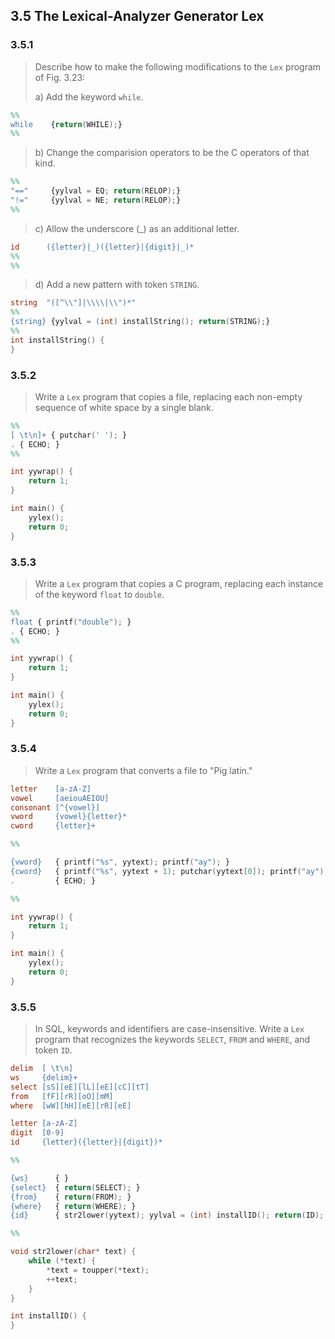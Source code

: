 ## 3.5 The Lexical-Analyzer Generator Lex

### 3.5.1

> Describe how to make the following modifications to the `Lex` program of Fig. 3.23:
> 
> a\) Add the keyword `while`.

```lex
%%
while    {return(WHILE);}
%%
```

> b\) Change the comparision operators to be the C operators of that kind.

```lex
%%
"=="     {yylval = EQ; return(RELOP);}
"!="     {yylval = NE; return(RELOP);}
%%
```

> c\) Allow the underscore \(\_\) as an additional letter.

```lex
id      ({letter}|_)({letter}|{digit}|_)*
%%
%%
```

> d\) Add a new pattern with token `STRING`.

```lex
string  "([^\\"]|\\\\|\\")*"
%%
{string} {yylval = (int) installString(); return(STRING);}
%%
int installString() {
}
```

### 3.5.2

> Write a `Lex` program that copies a file, replacing each non-empty sequence of white space by a single blank.

```lex
%%
[ \t\n]+ { putchar(' '); }
. { ECHO; }
%%

int yywrap() {
    return 1;
}

int main() {
    yylex();
    return 0;
}
```

### 3.5.3

> Write a `Lex` program that copies a C program, replacing each instance of the keyword `float` to `double`.

```lex
%%
float { printf("double"); }
. { ECHO; }
%%

int yywrap() {
    return 1;
}

int main() {
    yylex();
    return 0;
}
```

### 3.5.4

> Write a `Lex` program that converts a file to "Pig latin."

```lex
letter    [a-zA-Z]
vowel     [aeiouAEIOU]
consonant [^{vowel}]
vword     {vowel}{letter}*
cword     {letter}+

%%

{vword}   { printf("%s", yytext); printf("ay"); }
{cword}   { printf("%s", yytext + 1); putchar(yytext[0]); printf("ay"); }
.         { ECHO; }

%%

int yywrap() {
    return 1;
}

int main() {
    yylex();
    return 0;
}
```

### 3.5.5

> In SQL, keywords and identifiers are case-insensitive. Write a `Lex` program that recognizes the keywords `SELECT`, `FROM` and `WHERE`, and token `ID`.

```lex
delim  [ \t\n]
ws     {delim}+
select [sS][eE][lL][eE][cC][tT]
from   [fF][rR][oO][mM]
where  [wW][hH][eE][rR][eE]

letter [a-zA-Z]
digit  [0-9]
id     {letter}({letter}|{digit})*

%%

{ws}      { }
{select}  { return(SELECT); }
{from}    { return(FROM); }
{where}   { return(WHERE); }
{id}      { str2lower(yytext); yylval = (int) installID(); return(ID); }

%%

void str2lower(char* text) {
    while (*text) {
        *text = toupper(*text);
        ++text;
    }
}

int installID() {
}
```

